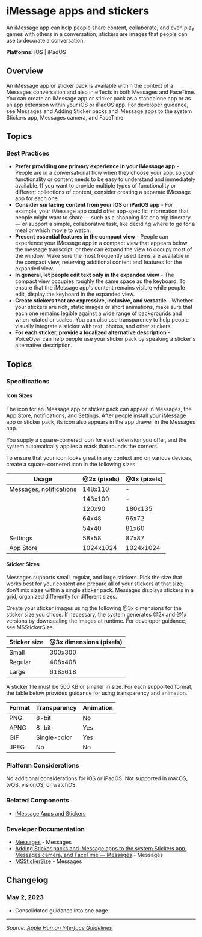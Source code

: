 # iMessage apps and stickers

An iMessage app can help people share content, collaborate, and even play games with others in a conversation; stickers are images that people can use to decorate a conversation.

**Platforms:** iOS | iPadOS

## Overview

An iMessage app or sticker pack is available within the context of a Messages conversation and also in effects in both Messages and FaceTime. You can create an iMessage app or sticker pack as a standalone app or as an app extension within your iOS or iPadOS app. For developer guidance, see Messages and Adding Sticker packs and iMessage apps to the system Stickers app, Messages camera, and FaceTime.

## Topics

### Best Practices

- **Prefer providing one primary experience in your iMessage app** - People are in a conversational flow when they choose your app, so your functionality or content needs to be easy to understand and immediately available. If you want to provide multiple types of functionality or different collections of content, consider creating a separate iMessage app for each one.
- **Consider surfacing content from your iOS or iPadOS app** - For example, your iMessage app could offer app-specific information that people might want to share — such as a shopping list or a trip itinerary — or support a simple, collaborative task, like deciding where to go for a meal or which movie to watch.
- **Present essential features in the compact view** - People can experience your iMessage app in a compact view that appears below the message transcript, or they can expand the view to occupy most of the window. Make sure the most frequently used items are available in the compact view, reserving additional content and features for the expanded view.
- **In general, let people edit text only in the expanded view** - The compact view occupies roughly the same space as the keyboard. To ensure that the iMessage app's content remains visible while people edit, display the keyboard in the expanded view.
- **Create stickers that are expressive, inclusive, and versatile** - Whether your stickers are rich, static images or short animations, make sure that each one remains legible against a wide range of backgrounds and when rotated or scaled. You can also use transparency to help people visually integrate a sticker with text, photos, and other stickers.
- **For each sticker, provide a localized alternative description** - VoiceOver can help people use your sticker pack by speaking a sticker's alternative description.

## Topics

### Specifications

#### Icon Sizes

The icon for an iMessage app or sticker pack can appear in Messages, the App Store, notifications, and Settings. After people install your iMessage app or sticker pack, its icon also appears in the app drawer in the Messages app.

You supply a square-cornered icon for each extension you offer, and the system automatically applies a mask that rounds the corners.

To ensure that your icon looks great in any context and on various devices, create a square-cornered icon in the following sizes:

| Usage | @2x (pixels) | @3x (pixels) |
|-------|-------------|-------------|
| Messages, notifications | 148x110 | - |
| | 143x100 | - |
| | 120x90 | 180x135 |
| | 64x48 | 96x72 |
| | 54x40 | 81x60 |
| Settings | 58x58 | 87x87 |
| App Store | 1024x1024 | 1024x1024 |

#### Sticker Sizes

Messages supports small, regular, and large stickers. Pick the size that works best for your content and prepare all of your stickers at that size; don't mix sizes within a single sticker pack. Messages displays stickers in a grid, organized differently for different sizes.

Create your sticker images using the following @3x dimensions for the sticker size you chose. If necessary, the system generates @2x and @1x versions by downscaling the images at runtime. For developer guidance, see MSStickerSize.

| Sticker size | @3x dimensions (pixels) |
|-------------|------------------------|
| Small | 300x300 |
| Regular | 408x408 |
| Large | 618x618 |

A sticker file must be 500 KB or smaller in size. For each supported format, the table below provides guidance for using transparency and animation.

| Format | Transparency | Animation |
|--------|-------------|-----------|
| PNG | 8-bit | No |
| APNG | 8-bit | Yes |
| GIF | Single-color | Yes |
| JPEG | No | No |

### Platform Considerations

No additional considerations for iOS or iPadOS. Not supported in macOS, tvOS, visionOS, or watchOS.

### Related Components

- [iMessage Apps and Stickers](https://developer.apple.com/design/human-interface-guidelines/imessage-apps-and-stickers)

### Developer Documentation

- [Messages](https://developer.apple.com/documentation/messages) - Messages
- [Adding Sticker packs and iMessage apps to the system Stickers app, Messages camera, and FaceTime — Messages](https://developer.apple.com/documentation/messages/adding-sticker-packs-and-imessage-apps-to-the-system-stickers-app-messages-camera-and-facetime) - Messages
- [MSStickerSize](https://developer.apple.com/documentation/messages/msstickersize) - Messages

## Changelog

### May 2, 2023
- Consolidated guidance into one page.

---

*Source: [Apple Human Interface Guidelines](https://developer.apple.com/design/human-interface-guidelines/imessage-apps-and-stickers)*